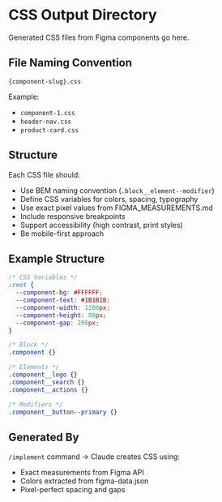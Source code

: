 # CSS Output Directory

Generated CSS files from Figma components go here.

## File Naming Convention

`{component-slug}.css`

Example:
- `component-1.css`
- `header-nav.css`
- `product-card.css`

## Structure

Each CSS file should:
- Use BEM naming convention (`.block__element--modifier`)
- Define CSS variables for colors, spacing, typography
- Use exact pixel values from FIGMA_MEASUREMENTS.md
- Include responsive breakpoints
- Support accessibility (high contrast, print styles)
- Be mobile-first approach

## Example Structure

```css
/* CSS Variables */
:root {
  --component-bg: #FFFFFF;
  --component-text: #1B1B1B;
  --component-width: 1200px;
  --component-height: 80px;
  --component-gap: 206px;
}

/* Block */
.component {}

/* Elements */
.component__logo {}
.component__search {}
.component__actions {}

/* Modifiers */
.component__button--primary {}
```

## Generated By

`/implement` command → Claude creates CSS using:
- Exact measurements from Figma API
- Colors extracted from figma-data.json
- Pixel-perfect spacing and gaps
